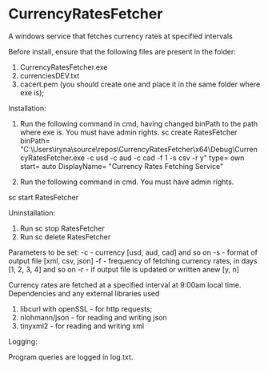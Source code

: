 # CurrencyRatesFetcher
A windows service that fetches currency rates at specified intervals

Before install, ensure that the following files are present in the folder:
1. CurrencyRatesFetcher.exe
2. currenciesDEV.txt
3. cacert.pem (you should create one and place it in the same folder where exe is);

Installation:

1. Run the following command in cmd, having changed binPath to the path where exe is. You must have admin rights.
sc create RatesFetcher binPath= "C:\Users\iryna\source\repos\CurrencyRatesFetcher\x64\Debug\CurrencyRatesFetcher.exe  -c usd -c aud -c cad -f 1 -s csv -r y" type= own start= auto DisplayName= "Currency Rates Fetching Service"

2. Run the following command in cmd. You must have admin rights.

sc start RatesFetcher

Uninstallation:

1. Run sc stop RatesFetcher
2. Run sc delete RatesFetcher

Parameters to be set: 
-c - currency [usd, aud, cad] and so on
-s - format of output file [xml, csv, json]
-f - frequency of fetching currency rates, in days [1, 2, 3, 4] and so on
-r - if output file is updated or written anew [y, n]


Currency rates are fetched at a specified interval at 9:00am local time.
Dependencies and any external libraries used

1. libcurl with openSSL - for http requests;
2. nlohmann/json - for reading and writing json
3. tinyxml2 - for reading and writing xml


Logging: 

Program queries are logged in log.txt.
